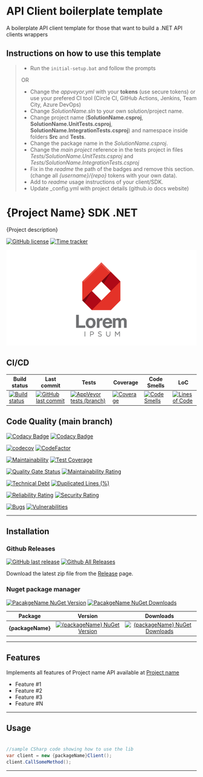 # API Client boilerplate template

A boilerplate API client template for those that want to build a .NET API clients wrappers

<!-- Remove next lines until the next comment section -->

## Instructions on how to use this template

> - Run the `initial-setup.bat` and follow the prompts
>
> OR
>
> -  Change the *appveyor.yml* with your **tokens** (use secure tokens) or use your prefered CI tool (Circle CI, GitHub Actions, Jenkins, Team City, Azure DevOps)
> -  Change *SolutionName.sln* to your own solution/project name.
> -  Change project name (**SolutionName.csproj**, **SolutionName.UnitTests.csproj**, **SolutionName.IntegrationTests.csproj**) and namespace inside folders **Src** and **Tests**.
> -  Change the package name in the *SolutionName.csproj*.
> -  Change the *main project* reference in the tests project in files *Tests/SolutionName.UnitTests.csproj* and *Tests/SolutionName.IntegrationTests.csproj*
> -  Fix in the *readme* the path of the badges and remove this section. (change all *{username}/{repo}* tokens with your own data).
> -  Add to *readme* usage instructions of your client/SDK.
> -  Update _config.yml with project details (github.io docs website)

<!-- remove lines until this line -->

# {Project Name} SDK .NET

{Project description}

[![GitHub license](https://img.shields.io/github/license/{username}/{repo})](https://github.com/{username}/{repo})
[![Time tracker](https://wakatime.com/badge/github/{username}/{repo}.svg)](https://wakatime.com/badge/github/{username}/{repo})

![API Client Boilerplate](https://raw.githubusercontent.com/GuilhermeStracini/apiclient-boilerplate-dotnet/main/logo.png)

## CI/CD

| Build status | Last commit | Tests | Coverage | Code Smells | LoC | 
|--------------|-------------|-------|-------|-------|-------|
| [![Build status](https://ci.appveyor.com/api/projects/status/{appVeyorId}?svg=true)](https://ci.appveyor.com/project/{username}/{repo}) | [![GitHub last commit](https://img.shields.io/github/last-commit/{username}/{repo}/main)](https://github.com/{username}/{repo}) | [![AppVeyor tests (branch)](https://img.shields.io/appveyor/tests/{username}/{repo}/main?compact_message)](https://ci.appveyor.com/project/{username}/{repo}/branch/main/tests) | [![Coverage](https://sonarcloud.io/api/project_badges/measure?project={username}_{repo}-dotnet&metric=coverage&branch=main)](https://sonarcloud.io/dashboard?id={username}_{repo}-dotnet) | [![Code Smells](https://sonarcloud.io/api/project_badges/measure?project={username}_{repo}-dotnet&metric=code_smells&branch=main)](https://sonarcloud.io/dashboard?id={username}_{repo}-dotnet) | [![Lines of Code](https://sonarcloud.io/api/project_badges/measure?project={username}_{repo}-dotnet&metric=ncloc&branch=main)](https://sonarcloud.io/dashboard?id={username}_{repo}-dotnet) | 

## Code Quality (main branch)

[![Codacy Badge](https://app.codacy.com/project/badge/Grade/{codacyId})](https://www.codacy.com/gh/{username}/{repo}/dashboard?utm_source=github.com&amp;utm_medium=referral&amp;utm_content=g{username}/{repo}&amp;utm_campaign=Badge_Grade)
[![Codacy Badge](https://app.codacy.com/project/badge/Coverage/{codacyId})](https://www.codacy.com/gh/{username}/{repo}/dashboard?utm_source=github.com&utm_medium=referral&utm_content={username}/{repo}&utm_campaign=Badge_Coverage)

[![codecov](https://codecov.io/gh/{username}/{repo}/branch/main/graph/badge.svg)](https://codecov.io/gh/{username}/{repo})
[![CodeFactor](https://www.codefactor.io/repository/github/{username}/{repo}/badge)](https://www.codefactor.io/repository/github/{username}/{repo})

[![Maintainability](https://api.codeclimate.com/v1/badges/{codeClimateId}/maintainability)](https://codeclimate.com/github/{username}/{repo}/maintainability)
[![Test Coverage](https://api.codeclimate.com/v1/badges/{codeClimateId}/test_coverage)](https://codeclimate.com/github/{username}/{repo}/test_coverage)

[![Quality Gate Status](https://sonarcloud.io/api/project_badges/measure?project={username}_{repo}&metric=alert_status)](https://sonarcloud.io/dashboard?id={username}_{repo})
[![Maintainability Rating](https://sonarcloud.io/api/project_badges/measure?project={username}_{repo}&metric=sqale_rating)](https://sonarcloud.io/dashboard?id={username}_{repo}-dotnet)

[![Technical Debt](https://sonarcloud.io/api/project_badges/measure?project={username}_{repo}&metric=sqale_index)](https://sonarcloud.io/dashboard?id={username}_{repo})
[![Duplicated Lines (%)](https://sonarcloud.io/api/project_badges/measure?project={username}_{repo}&metric=duplicated_lines_density)](https://sonarcloud.io/dashboard?id={username}_{repo}-dotnet)

[![Reliability Rating](https://sonarcloud.io/api/project_badges/measure?project={username}_{repo}&metric=reliability_rating)](https://sonarcloud.io/dashboard?id={username}_{repo}-dotnet)
[![Security Rating](https://sonarcloud.io/api/project_badges/measure?project={username}_{repo}&metric=security_rating)](https://sonarcloud.io/dashboard?id={username}_{repo}-dotnet)

[![Bugs](https://sonarcloud.io/api/project_badges/measure?project={username}_{repo}&metric=bugs)](https://sonarcloud.io/dashboard?id={username}_{repo})
[![Vulnerabilities](https://sonarcloud.io/api/project_badges/measure?project={username}_{repo}&metric=vulnerabilities)](https://sonarcloud.io/dashboard?id={username}_{repo}-dotnet)

---

## Installation

### Github Releases

[![GitHub last release](https://img.shields.io/github/release-date/{username}/{repo}.svg?style=flat)](https://github.com/{username}/{repo}) [![Github All Releases](https://img.shields.io/github/downloads/{username}/{repo}/total.svg?style=flat)](https://github.com/{username}/{repo})

Download the latest zip file from the [Release](https://github.com/{username}/{repo}/releases) page.

### Nuget package manager

[![PacakgeName NuGet Version](https://img.shields.io/nuget/v/{packageName}.svg?style=flat)](https://www.nuget.org/packages/{packageName}/)
[![PacakgeName NuGet Downloads](https://img.shields.io/nuget/dt/{packageName}.svg?style=flat)](https://www.nuget.org/packages/{packageName}/)

| Package | Version | Downloads |
|------------------|:-------:|:-------:|
| **{packageName}** | [![{packageName} NuGet Version](https://img.shields.io/nuget/v/{packageName}.svg?style=flat)](https://www.nuget.org/packages/{packageName}/) | [![{packageName} NuGet Downloads](https://img.shields.io/nuget/dt/{packageName}.svg?style=flat)](https://www.nuget.org/packages/{packageName}/) |

---

## Features

Implements all features of Project name API available at [Project name](https://project.name.com/)

-  Feature #1
-  Feature #2
-  Feature #3
-  Feature #N

---

## Usage

```cs

//sample CSharp code showing how to use the lib
var client = new {packageName}Client();
client.CallSomeMethod();

```

---

